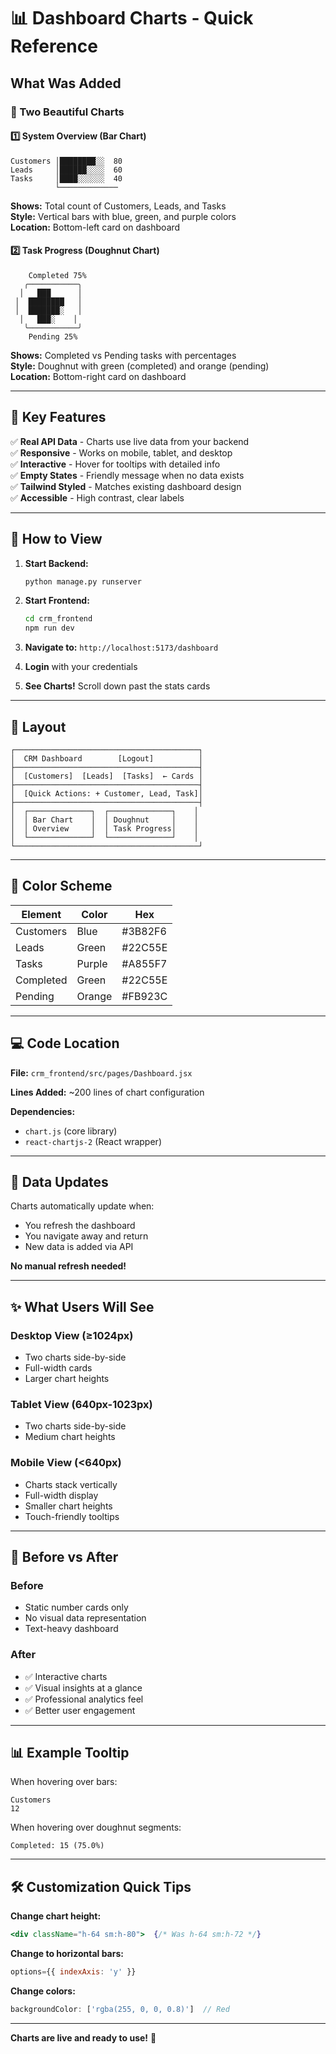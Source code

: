 # 📊 Dashboard Charts - Quick Reference

## What Was Added

### 🎨 Two Beautiful Charts

#### 1️⃣ System Overview (Bar Chart)
```
Customers │████████░░  80
Leads     │██████░░░░  60
Tasks     │████░░░░░░  40
          └─────────────
```
**Shows:** Total count of Customers, Leads, and Tasks  
**Style:** Vertical bars with blue, green, and purple colors  
**Location:** Bottom-left card on dashboard

#### 2️⃣ Task Progress (Doughnut Chart)
```
    Completed 75%
   ╭───────────╮
  │   ███      │
 │  ████████   │
 │  ███████░   │
  │   ███░    │
   ╰───────────╯
    Pending 25%
```
**Shows:** Completed vs Pending tasks with percentages  
**Style:** Doughnut with green (completed) and orange (pending)  
**Location:** Bottom-right card on dashboard

---

## 🎯 Key Features

✅ **Real API Data** - Charts use live data from your backend  
✅ **Responsive** - Works on mobile, tablet, and desktop  
✅ **Interactive** - Hover for tooltips with detailed info  
✅ **Empty States** - Friendly message when no data exists  
✅ **Tailwind Styled** - Matches existing dashboard design  
✅ **Accessible** - High contrast, clear labels  

---

## 🚀 How to View

1. **Start Backend:**
   ```bash
   python manage.py runserver
   ```

2. **Start Frontend:**
   ```bash
   cd crm_frontend
   npm run dev
   ```

3. **Navigate to:** `http://localhost:5173/dashboard`

4. **Login** with your credentials

5. **See Charts!** Scroll down past the stats cards

---

## 📱 Layout

```
┌─────────────────────────────────────────┐
│  CRM Dashboard        [Logout]          │
├─────────────────────────────────────────┤
│  [Customers]  [Leads]  [Tasks]  ← Cards │
├─────────────────────────────────────────┤
│  [Quick Actions: + Customer, Lead, Task]│
├─────────────────────────────────────────┤
│  ┌──────────────┐  ┌──────────────┐    │
│  │ Bar Chart    │  │ Doughnut     │    │
│  │ Overview     │  │ Task Progress│    │
│  └──────────────┘  └──────────────┘    │
└─────────────────────────────────────────┘
```

---

## 🎨 Color Scheme

| Element | Color | Hex |
|---------|-------|-----|
| Customers | Blue | #3B82F6 |
| Leads | Green | #22C55E |
| Tasks | Purple | #A855F7 |
| Completed | Green | #22C55E |
| Pending | Orange | #FB923C |

---

## 💻 Code Location

**File:** `crm_frontend/src/pages/Dashboard.jsx`

**Lines Added:** ~200 lines of chart configuration

**Dependencies:** 
- `chart.js` (core library)
- `react-chartjs-2` (React wrapper)

---

## 🔄 Data Updates

Charts automatically update when:
- You refresh the dashboard
- You navigate away and return
- New data is added via API

**No manual refresh needed!**

---

## ✨ What Users Will See

### Desktop View (≥1024px)
- Two charts side-by-side
- Full-width cards
- Larger chart heights

### Tablet View (640px-1023px)
- Two charts side-by-side
- Medium chart heights

### Mobile View (<640px)
- Charts stack vertically
- Full-width display
- Smaller chart heights
- Touch-friendly tooltips

---

## 🎉 Before vs After

### Before
- Static number cards only
- No visual data representation
- Text-heavy dashboard

### After
- ✅ Interactive charts
- ✅ Visual insights at a glance
- ✅ Professional analytics feel
- ✅ Better user engagement

---

## 📊 Example Tooltip

When hovering over bars:
```
Customers
12
```

When hovering over doughnut segments:
```
Completed: 15 (75.0%)
```

---

## 🛠️ Customization Quick Tips

**Change chart height:**
```jsx
<div className="h-64 sm:h-80">  {/* Was h-64 sm:h-72 */}
```

**Change to horizontal bars:**
```javascript
options={{ indexAxis: 'y' }}
```

**Change colors:**
```javascript
backgroundColor: ['rgba(255, 0, 0, 0.8)']  // Red
```

---

**Charts are live and ready to use!** 🚀
